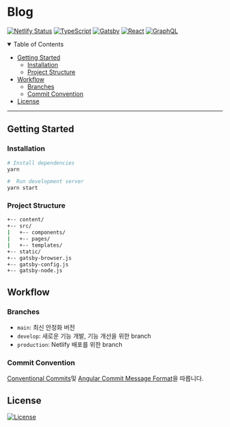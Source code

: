 # Blog

[![Netlify Status](https://api.netlify.com/api/v1/badges/6519e5b9-d178-4824-9851-566f453e9407/deploy-status)](https://app.netlify.com/sites/pers0n4/deploys)
[![TypeScript]](https://www.typescriptlang.org/)
[![Gatsby]](https://www.gatsbyjs.com/)
[![React]](https://reactjs.org/)
[![GraphQL]](https://graphql.org/)

[typescript]: https://img.shields.io/static/v1?style=flat-square&labelColor=eeeeee&color=3178c6&logoColor=3178c6&label=&message=TypeScript&logo=typescript&#3178c6
[gatsby]: https://img.shields.io/static/v1?style=flat-square&labelColor=eeeeee&color=663399&logoColor=663399&label=&message=Gatsby&logo=gatsby&#663399
[react]: https://img.shields.io/static/v1?style=flat-square&labelColor=212121&color=61dafb&logoColor=61dafb&label=&message=React&logo=react&#61dafe
[graphql]: https://img.shields.io/static/v1?style=flat-square&labelColor=212121&color=e43aaa&logoColor=e43aaa&label=&message=GraphQL&logo=graphql&#e43aaa

<details open>
  <summary>Table of Contents</summary>

- [Getting Started](#getting-started)
  - [Installation](#installation)
  - [Project Structure](#project-structure)
- [Workflow](#workflow)
  - [Branches](#branches)
  - [Commit Convention](#commit-convention)
- [License](#license)

</details>

---

## Getting Started

### Installation

```bash
# Install dependencies
yarn

#  Run development server
yarn start
```

### Project Structure

```bash
+-- content/
+-- src/
|   +-- components/
|   +-- pages/
|   +-- templates/
+-- static/
+-- gatsby-browser.js
+-- gatsby-config.js
+-- gatsby-node.js
```

## Workflow

### Branches

- `main`: 최신 안정화 버전
- `develop`: 새로운 기능 개발, 기능 개선을 위한 branch
- `production`: Netlify 배포를 위한 branch

### Commit Convention

[Conventional Commits](https://conventionalcommits.org/)및 [Angular Commit Message Format](https://github.com/angular/angular/blob/master/CONTRIBUTING.md#-commit-message-format)을 따릅니다.

## License

[![License](https://img.shields.io/github/license/pers0n4/blog?style=for-the-badge)](https://opensource.org/licenses/MIT)
